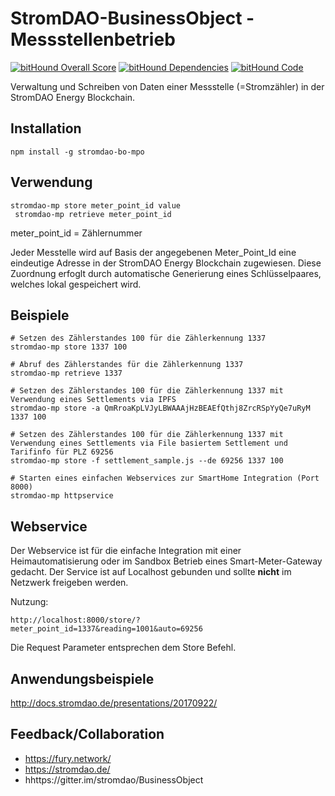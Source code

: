 # StromDAO-BusinessObject - Messstellenbetrieb

[![bitHound Overall Score](https://www.bithound.io/github/energychain/BusinessObject-MeterPointOperation/badges/score.svg)](https://www.bithound.io/github/energychain/BusinessObject-MeterPointOperation)
[![bitHound Dependencies](https://www.bithound.io/github/energychain/BusinessObject-MeterPointOperation/badges/dependencies.svg)](https://www.bithound.io/github/energychain/BusinessObject-MeterPointOperation/master/dependencies/npm)
[![bitHound Code](https://www.bithound.io/github/energychain/BusinessObject-MeterPointOperation/badges/code.svg)](https://www.bithound.io/github/energychain/BusinessObject-MeterPointOperation)


Verwaltung und Schreiben von Daten einer Messstelle (=Stromzähler) in der StromDAO Energy Blockchain. 

## Installation
```
npm install -g stromdao-bo-mpo
```

## Verwendung
```
stromdao-mp store meter_point_id value
 stromdao-mp retrieve meter_point_id
```

meter_point_id = Zählernummer

Jeder Messtelle wird auf Basis der angegebenen Meter_Point_Id eine eindeutige Adresse in der StromDAO Energy Blockchain zugewiesen. Diese Zuordnung erfoglt durch automatische Generierung eines Schlüsselpaares, welches lokal gespeichert wird. 

## Beispiele
```
# Setzen des Zählerstandes 100 für die Zählerkennung 1337
stromdao-mp store 1337 100

# Abruf des Zählerstandes für die Zählerkennung 1337
stromdao-mp retrieve 1337

# Setzen des Zählerstandes 100 für die Zählerkennung 1337 mit Verwendung eines Settlements via IPFS 
stromdao-mp store -a QmRroaKpLVJyLBWAAAjHzBEAEfQthj8ZrcRSpYyQe7uRyM 1337 100

# Setzen des Zählerstandes 100 für die Zählerkennung 1337 mit Verwendung eines Settlements via File basiertem Settlement und Tarifinfo für PLZ 69256
stromdao-mp store -f settlement_sample.js --de 69256 1337 100

# Starten eines einfachen Webservices zur SmartHome Integration (Port 8000)
stromdao-mp httpservice

```

## Webservice
Der Webservice ist für die einfache Integration mit einer Heimautomatisierung oder im Sandbox Betrieb eines Smart-Meter-Gateway gedacht. Der Service ist auf Localhost gebunden und sollte **nicht** im Netzwerk freigeben werden. 

Nutzung:
```
http://localhost:8000/store/?meter_point_id=1337&reading=1001&auto=69256
```

Die Request Parameter entsprechen dem Store Befehl.

## Anwendungsbeispiele
http://docs.stromdao.de/presentations/20170922/


## Feedback/Collaboration
- https://fury.network/
- https://stromdao.de/
- hhttps://gitter.im/stromdao/BusinessObject
